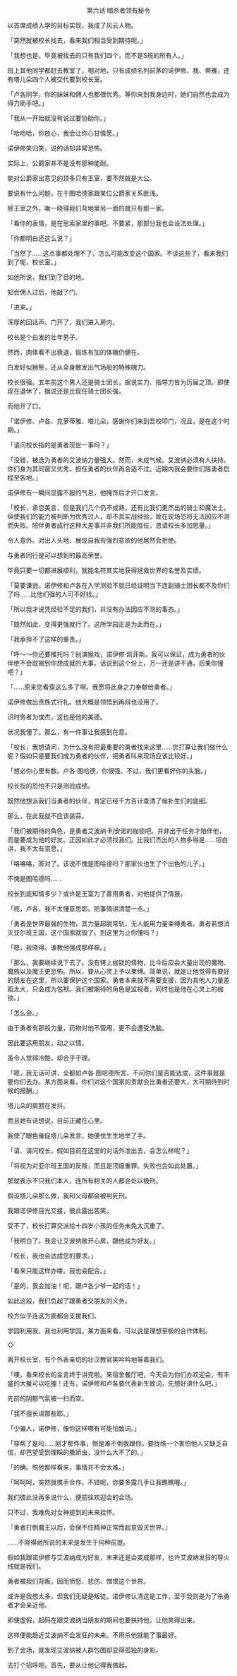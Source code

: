 <p align="center">第六话 暗杀者领有秘令</p>

以首席成绩入学的目标实现，我成了风云人物。

「突然就被校长找去，看来我们相当受到期待呢。」

「我想也是。毕竟被找去的只有我们四个，而不是S班的所有人。」

班上其他同学都赶去教室了，相对地，只有成绩名列前茅的诺伊修、我、蒂雅，还有塔儿朵四个人被交代要到校长室。

「卢各同学，你的妹妹和佣人也都很优秀。等你来到我身边时，她们自然也会成为得力助手吧。」

「我从一开始就没有说过要协助你。」

「哈哈哈，你放心，我会让你心甘情愿。」

诺伊修笑归笑，说的话却非常恐怖。

实际上，公爵家并不是没有那种能耐。

能对公爵家出意见的顶多只有王室，要不然就是大公。

要说有什么问题，在于图哈德家跟某位公爵家关系匪浅。

除王室之外，唯一晓得我们背地里另一面的就只有那一家。

「看你的表情，是在思索家里的事吧。不要紧，那部分我也会设法处理。」

「你都明白还这么说？」

「当然了……这点事都处理不了，怎么可能改变这个国家。不谈这些了，看来我们到了呢，校长室。」

如他所说，我们到了目的地。

知会佣人过后，他敲了门。

「进来。」

浑厚的回话声。门开了，我们进入房内。

校长是个白发的壮年男子。

然而，肉体看不出衰退，锻炼有加的体魄仍健在。

白发好似狮鬃，还从全身散发出气场般的特殊魄力。

校长很强。五年前这个男人还是骑士团长，据说实力、指导力皆为历届之顶。即使现在退休了，据说还是比现任骑士团长强。

而他开了口。

「诺伊修、卢各、克萝蒂雅、塔儿朵，感谢你们来到吾校叩门，况且，是在这个时期。」

「请问校长指的是勇者现世一事吗？」

「没错，被选为勇者的艾波纳力量强大。然而，未成气候。艾波纳必须有人扶持。你们身为其同窗又优秀，担任勇者的伙伴再合适不过。近期内我会要你们陪勇者启程至各地。」

诺伊修有一瞬间显露不服的气息，他掩饰后才开口发言。

「校长，承您美言，但是我们几个仍不成熟，还有比我们更杰出的骑士和魔法士。纵使我们的能力被判断为优秀过人，却不具实战经验，故在现场恐将无法因应不测而失败。陪伴勇者成行这种大差事并非我们所能胜任，恳请校长多加思量。」

令人意外。对出人头地、展现自我有强烈意欲的他居然会拒绝。

与勇者同行是可以想到的最高荣誉。

毕竟只要一切都进展顺利，就能名符其实地获得拯救世界的名誉及实绩。

「莫要谦逊。诺伊修和卢各在入学测验不就已经证明当下连副骑士团长都不及你们了吗……比他们强的人可不好找。」

「所以我才说凭经验不足的我们，并没有办法因应不测的事态。」

「既然如此，变得更强就行了。这所学园正是为此而在。」

「我承担不了这样的重责。」

「呼～～你还要推托吗？别演猴戏，诺伊修·凯菲斯。我可以保证，成为勇者的伙伴绝不会耽搁到你想成就的大事。话说到这个份上，万一还是讲不通，后果你懂吧？」

「……原来您看穿这么多了啊。我愿将此身之力奉献给勇者。」

诺伊修做出贵族式行礼。他大概是领悟到再辩也没用了。

识时务者为俊杰，这也是他的美德。

状况我懂了。那么，有一件事让我感到在意。

「校长，我想请问，为什么没有把最重要的勇者找来这里……您打算让我们做什么呢？假如只是要我们成为勇者的伙伴，把勇者叫来现场应该比较好。」

「想必你心里有数。卢各·图哈德，你很强。不过，我们更看好你的头脑。」

校长指的恐怕不只是测验成绩。

既然他想派我们当勇者的伙伴，肯定已经千方百计查清了候补生们的底细。

那么，在此我就不应该装蒜。

「我们被期待的角色，是勇者艾波纳·利安诺的枷锁吧。并非出于任务才陪伴他，而是要成为他的好友。正因如此才必须找我们。比我们杰出的人物多得是……坦白讲，我不太有意愿。」

「咯咯咯，答对了。该说不愧是图哈德吗？那家伙也生了个出色的儿子。」

不愧是图哈德吗……

校长到底知情多少？或许是王室为了善用勇者，对他提供了情报。

「呃，卢各，我不太懂意思耶。把事情讲清楚一点。」

「勇者是世界最强的生物，其力量超脱常轨，无人能用力量束缚勇者。勇者若想消灭亚尔班王国，这个国家就毁了。到这里为止你懂吗？」

「嗯，我晓得。谁教他强成那样嘛。」

「那么，我要继续说下去了。没有铐上枷锁的怪物，比今后应会大量出现的魔物、魔族以及魔王更恐怖。所以，要从心灵上予以束缚。简单说，就是让他觉得有要好的朋友在这里，所以要保护这个国家。勇者本来就不需要支援，因为其他人力量差距太大，只会成为包袱。我们被期待的角色是监视者，同时也是他在心灵上的枷锁。」

「怎么会。」

由于勇者有那般力量，药物对他不管用，更不会遭受洗脑。

因此要运用朋友，动之以情。

虽令人觉得冷酷，却合乎于理。

「嗯，我无话可讲，全都如卢各·图哈德所言。不问你们是否能达成，这件事就是要你们去办。某方面来看，你们对这个国家的贡献会比勇者还要大，大可期待到时候的报酬。」

塔儿朵的肩膀在发抖。

而且她有话想说，目前正藏在心里。

我使了眼色催促塔儿朵发言，她便怯生生地举了手。

「请、请问校长，假如目前在这里的对话外泄出去，会怎么样呢？」

「将视为对亚尔班王国的反叛，而且是顶级重罪。失败也会如此处置。」

那就表示不只我们本人，连所有相关的人都会处以极刑。

假设塔儿朵那么做，我和父母都会被判死刑。

我跟诺伊修目光交接，彼此露出苦笑。

受不了，校长打算交派给十四岁小孩的任务未免太沉重了。

「我明白了。我会让艾波纳敞开心房，跟他成为好友。」

「校长，我也会达成您的要求。」

「看来只能这样办喽。我也会配合。」

「是的，我会加油！呃，跟卢各少爷一起的话！」

如此这般，我们负起了跟勇者交朋友的义务。

校方似乎连这方面都会支援我们。

学园利用我，我也利用学园。某方面来看，可以说是理想至极的合作体制。

◇

离开校长室，有个外表亲切的壮汉教官笑吟吟地等着我们。

「噢，看来校长的金言终于讲完啦。来宿舍餐厅吧，今天会为你们办欢迎会，有丰盛的大餐可以吃喔！还有，诺伊修和卢各要代表新生致词，先想好讲什么吧。」

先前的阴郁气氛被一扫而空。

「我不擅长讲那些耶。」

「少骗人，诺伊修，像你这样哪有可能怕致词。」

「穿帮了是吗……刚才那件事，倒是难不倒我跟你。要拢络一个害怕他人又缺乏自信，却巴望受到理睬的撒娇虫，没什么大不了的。」

「的确。照他那样看来，事情并不会太难。」

「呵呵呵，突然就携手合作，不错呢，你要多露几手让我瞧瞧喔。」

我们彼此没再多说什么，便前往欢迎会的会场。

只不过，我难免对女神提到的未来挂怀。

『勇者打倒魔王以后，会保不住精神正常而起意毁灭世界。』

……不晓得祂所说的未来是发生于何种前提。

假如我跟诺伊修与艾波纳成为好友，未来还是会变成那样，也许艾波纳发狂的导火线就是我们。

勇者被我们背叛，因而愤怒、悲伤、憎恨这个世界。

或许是我想太多，但我们无疑是叛徒。诺伊修认清这是工作，至于我则是为了杀勇者才会亲近他。

即使虚假，起码在跟艾波纳当朋友的期间也要扶持他，让他笑得出来。

这样便能趋近艾波纳不会发狂的未来。不用杀他就能了事最好。

到了会场，就发现艾波纳被人群包围却显得孤独的身影。

去打个招呼吧。首先，要从让他记得我做起。

